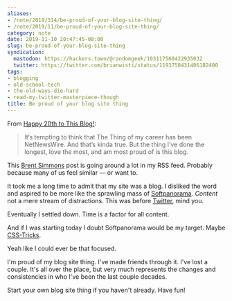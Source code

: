 ```yaml
---
aliases:
- /note/2019/314/be-proud-of-your-blog-site-thing/
- /note/2019/11/be-proud-of-your-blog-site-thing/
category: note
date: 2019-11-10 20:47:45-08:00
slug: be-proud-of-your-blog-site-thing
syndication:
  mastodon: https://hackers.town/@randomgeek/103117560422935032
  twitter: https://twitter.com/brianwisti/status/1193758431406182400
tags:
- blogging
- old-school-tech
- the-old-ways-die-hard
- read-my-twitter-masterpiece-though
title: Be proud of your blog site thing
---
```


From [Happy 20th to This Blog!](https://inessential.com/2019/11/07/happy_20th_to_this_blog_):

 > 
 > It‘s tempting to think that The Thing of my career has been NetNewsWire. And that’s kinda true. But the thing I’ve done the longest, love the most, and am most proud of is this blog.

This [Brent Simmons](https://inessential.com/) post is going around a lot in my RSS feed. Probably because many of us feel similar — or want to.

It took me a long time to admit that my site was a blog. I disliked the word and aspired to be more like the sprawling mass of [Softpanorama](http://softpanorama.org/). *Content* not a mere stream of distractions. This was before [Twitter](https://twitter.com/search?q=seattle%20weather%20update%20from%3Abrianwisti%20&src=typed_query), mind you.

Eventually I settled down. Time is a factor for all content.

And if I was starting today I doubt Softpanorama would be my target. Maybe [CSS-Tricks](https://css-tricks.com/).

Yeah like I could ever be that focused.

I'm proud of my blog site thing. I've made friends through it. I've lost a couple. It's all over the place, but very much represents the changes and consistencies in who I've been the last couple decades.

Start your own blog site thing if you haven't already. Have fun!